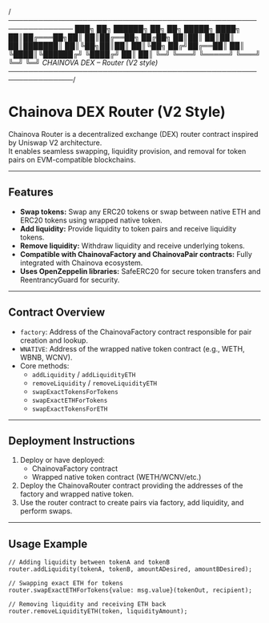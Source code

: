 /*───────────────────────────────────────────────────────────────
███╗   ██╗ ██████╗ ██╗   ██╗ █████╗ 
████╗  ██║██╔═══██╗██║   ██║██╔══██╗
██╔██╗ ██║██║   ██║██║   ██║███████║
██║╚██╗██║██║   ██║╚██╗ ██╔╝██╔══██║
██║ ╚████║╚██████╔╝ ╚████╔╝ ██║  ██║
╚═╝  ╚═══╝ ╚═════╝   ╚═══╝  ╚═╝  ╚═╝
           CHAINOVA DEX – Router (V2 style)
───────────────────────────────────────────────────────────────*/

# Chainova DEX Router (V2 Style)

Chainova Router is a decentralized exchange (DEX) router contract inspired by Uniswap V2 architecture.  
It enables seamless swapping, liquidity provision, and removal for token pairs on EVM-compatible blockchains.

---

## Features

- **Swap tokens:** Swap any ERC20 tokens or swap between native ETH and ERC20 tokens using wrapped native token.
- **Add liquidity:** Provide liquidity to token pairs and receive liquidity tokens.
- **Remove liquidity:** Withdraw liquidity and receive underlying tokens.
- **Compatible with ChainovaFactory and ChainovaPair contracts:** Fully integrated with Chainova ecosystem.
- **Uses OpenZeppelin libraries:** SafeERC20 for secure token transfers and ReentrancyGuard for security.

---

## Contract Overview

- `factory`: Address of the ChainovaFactory contract responsible for pair creation and lookup.
- `WNATIVE`: Address of the wrapped native token contract (e.g., WETH, WBNB, WCNV).
- Core methods:
  - `addLiquidity` / `addLiquidityETH`
  - `removeLiquidity` / `removeLiquidityETH`
  - `swapExactTokensForTokens`
  - `swapExactETHForTokens`
  - `swapExactTokensForETH`

---

## Deployment Instructions

1. Deploy or have deployed:
   - ChainovaFactory contract
   - Wrapped native token contract (WETH/WCNV/etc.)
2. Deploy the ChainovaRouter contract providing the addresses of the factory and wrapped native token.
3. Use the router contract to create pairs via factory, add liquidity, and perform swaps.

---

## Usage Example

```solidity
// Adding liquidity between tokenA and tokenB
router.addLiquidity(tokenA, tokenB, amountADesired, amountBDesired);

// Swapping exact ETH for tokens
router.swapExactETHForTokens{value: msg.value}(tokenOut, recipient);

// Removing liquidity and receiving ETH back
router.removeLiquidityETH(token, liquidityAmount);

